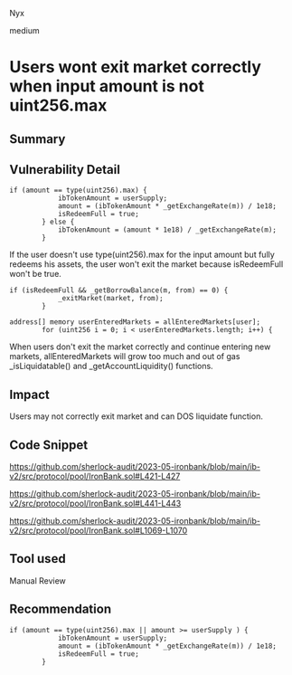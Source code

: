 Nyx

medium

# Users wont exit market correctly when input amount is not uint256.max

## Summary

## Vulnerability Detail
```solidity
if (amount == type(uint256).max) { 
            ibTokenAmount = userSupply;
            amount = (ibTokenAmount * _getExchangeRate(m)) / 1e18;
            isRedeemFull = true;
        } else {
            ibTokenAmount = (amount * 1e18) / _getExchangeRate(m);
        }
```
If the user doesn't use type(uint256).max for the input amount but fully redeems his assets, the user won't exit the market because isRedeemFull won't be true.

```solidity
if (isRedeemFull && _getBorrowBalance(m, from) == 0) {
            _exitMarket(market, from);
        }
```

```solidity
address[] memory userEnteredMarkets = allEnteredMarkets[user]; 
        for (uint256 i = 0; i < userEnteredMarkets.length; i++) {
```
When users don't exit the market correctly and continue entering new markets, allEnteredMarkets will grow too much and out of gas _isLiquidatable() and _getAccountLiquidity() functions.
## Impact
Users may not correctly exit market and can DOS liquidate function.
## Code Snippet
https://github.com/sherlock-audit/2023-05-ironbank/blob/main/ib-v2/src/protocol/pool/IronBank.sol#L421-L427

https://github.com/sherlock-audit/2023-05-ironbank/blob/main/ib-v2/src/protocol/pool/IronBank.sol#L441-L443

https://github.com/sherlock-audit/2023-05-ironbank/blob/main/ib-v2/src/protocol/pool/IronBank.sol#L1069-L1070
## Tool used

Manual Review

## Recommendation
```solidity
if (amount == type(uint256).max || amount >= userSupply ) { 
            ibTokenAmount = userSupply;
            amount = (ibTokenAmount * _getExchangeRate(m)) / 1e18;
            isRedeemFull = true;
        }
```